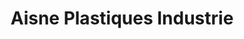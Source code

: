 ---
title: "Aisne Plastiques Industrie"
url: /chateau-thierry/aisne-plastiques-industrie/
shop: magasin de variétés
---